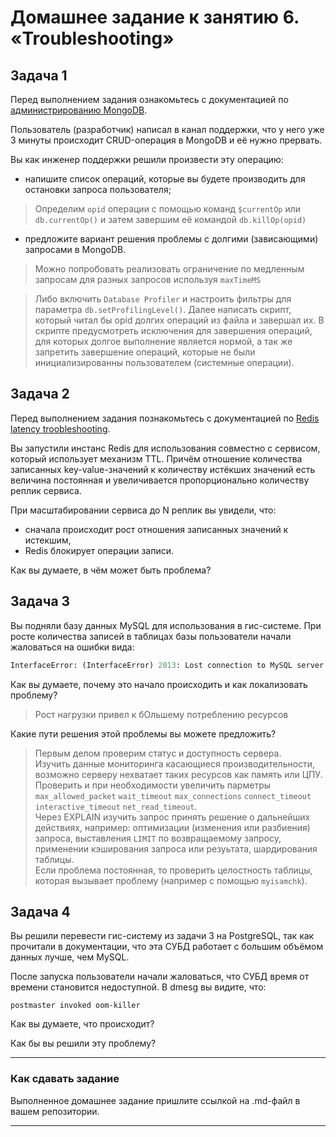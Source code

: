 # Домашнее задание к занятию 6. «Troubleshooting»

## Задача 1

Перед выполнением задания ознакомьтесь с документацией по [администрированию MongoDB](https://docs.mongodb.com/manual/administration/).

Пользователь (разработчик) написал в канал поддержки, что у него уже 3 минуты происходит CRUD-операция в MongoDB и её 
нужно прервать. 

Вы как инженер поддержки решили произвести эту операцию:

- напишите список операций, которые вы будете производить для остановки запроса пользователя;

> Определим `opid` операции с помощью команд  `$currentOp` или `db.currentOp()` и затем завершим её командой `db.killOp(opid)`

- предложите вариант решения проблемы с долгими (зависающими) запросами в MongoDB.

> Можно попробовать реализовать ограничение по медленным запросам для разных запросов используя `maxTimeMS`

> Либо включить `Database Profiler` и настроить фильтры для параметра `db.setProfilingLevel()`. Далее написать скрипт, который читал бы opid долгих операций из файла и завершал их. В скрипте предусмотреть исключения для завершения операций, для которых долгое выполнение является нормой, а так же запретить завершение операций, которые не были инициализированны пользователем (системные операции).

## Задача 2

Перед выполнением задания познакомьтесь с документацией по [Redis latency troobleshooting](https://redis.io/topics/latency).

Вы запустили инстанс Redis для использования совместно с сервисом, который использует механизм TTL. 
Причём отношение количества записанных key-value-значений к количеству истёкших значений есть величина постоянная и
увеличивается пропорционально количеству реплик сервиса. 

При масштабировании сервиса до N реплик вы увидели, что:

- сначала происходит рост отношения записанных значений к истекшим,
- Redis блокирует операции записи.

Как вы думаете, в чём может быть проблема?
 
## Задача 3

Вы подняли базу данных MySQL для использования в гис-системе. При росте количества записей в таблицах базы
пользователи начали жаловаться на ошибки вида:
```python
InterfaceError: (InterfaceError) 2013: Lost connection to MySQL server during query u'SELECT..... '
```

Как вы думаете, почему это начало происходить и как локализовать проблему?

> Рост нагрузки привел к бОльшему потреблению ресурсов

Какие пути решения этой проблемы вы можете предложить?

> Первым делом проверим статус и доступность сервера.  
> Изучить данные мониторинга касающиеся производительности, возможно серверу нехватает таких ресурсов как память или ЦПУ.  
> Проверить и при необходимости увеличить парметры `max_allowed_packet` `wait_timeout` `max_connections` `connect_timeout` `interactive_timeout` `net_read_timeout`.  
> Через EXPLAIN изучить запрос принять решение о дальнейших действиях, например: оптимизации (изменения или разбиения) запроса, выставления `LIMIT` по возвращаемому запросу, применении кэширования запроса или резуьтата, шардирования таблицы.  
> Если проблема постоянная, то проверить целостность таблицы, которая вызывает проблему (например с помощью `myisamchk`).  



## Задача 4


Вы решили перевести гис-систему из задачи 3 на PostgreSQL, так как прочитали в документации, что эта СУБД работает с 
большим объёмом данных лучше, чем MySQL.

После запуска пользователи начали жаловаться, что СУБД время от времени становится недоступной. В dmesg вы видите, что:

`postmaster invoked oom-killer`

Как вы думаете, что происходит?

Как бы вы решили эту проблему?

---

### Как cдавать задание

Выполненное домашнее задание пришлите ссылкой на .md-файл в вашем репозитории.

---

